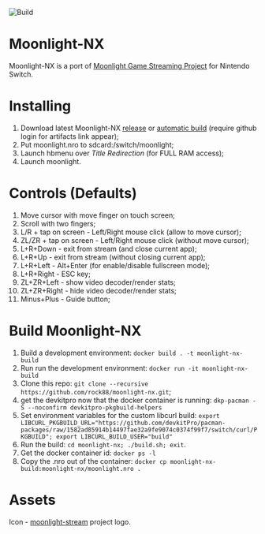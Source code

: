![Build](https://github.com/rock88/moonlight-nx/workflows/Build/badge.svg)

# Moonlight-NX

Moonlight-NX is a port of [Moonlight Game Streaming Project](https://github.com/moonlight-stream "Moonlight Game Streaming Project") for Nintendo Switch.

# Installing
1. Download latest Moonlight-NX [release](https://github.com/rock88/moonlight-nx/releases) or [automatic build](https://github.com/rock88/moonlight-nx/actions?query=workflow%3ABuild+is%3Asuccess) (require github login for artifacts link appear);
2. Put moonlight.nro to sdcard:/switch/moonlight;
3. Launch hbmenu over *Title Redirection* (for FULL RAM access);
4. Launch moonlight.

# Controls (Defaults)
1. Move cursor with move finger on touch screen;
2. Scroll with two fingers;
3. L/R + tap on screen - Left/Right mouse click (allow to move cursor);
4. ZL/ZR + tap on screen - Left/Right mouse click (without move cursor);
5. L+R+Down - exit from stream (and close current app);
6. L+R+Up - exit from stream (without closing current app);
7. L+R+Left - Alt+Enter (for enable/disable fullscreen mode);
8. L+R+Right - ESC key;
9. ZL+ZR+Left - show video decoder/render stats;
10. ZL+ZR+Right - hide video decoder/render stats;
11. Minus+Plus - Guide button;

# Build Moonlight-NX
1. Build a development environment: `docker build . -t moonlight-nx-build`
2. Run run the development environment: `docker run -it moonlight-nx-build`
3. Clone this repo: `git clone --recursive https://github.com/rock88/moonlight-nx.git`;
4. get the devkitpro now that the docker container is running: `dkp-pacman -S --noconfirm devkitpro-pkgbuild-helpers`
5. Set environment variables for the custom libcurl build: `export LIBCURL_PKGBUILD_URL="https://github.com/devkitPro/pacman-packages/raw/1582ad85914b14497fae32a9fe9074c0374f99f7/switch/curl/PKGBUILD"; export LIBCURL_BUILD_USER="build"`
6. Run the build: `cd moonlight-nx; ./build.sh; exit`.
7. Get the docker container id: `docker ps -l`
8. Copy the .nro out of the container: `docker cp moonlight-nx-build:moonlight-nx/moonlight.nro .`

# Assets
Icon - [moonlight-stream](https://github.com/moonlight-stream "moonlight-stream") project logo.
